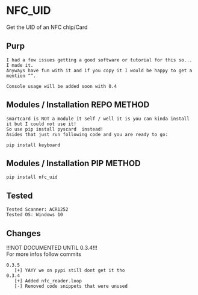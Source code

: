 # NFC_UID
Get the UID of an NFC chip/Card

## Purp
    I had a few issues getting a good software or tutorial for this so... I made it.
    Anyways have fun with it and if you copy it I would be happy to get a mention ^^.
    
    Console usage will be added soon with 0.4

## Modules / Installation REPO METHOD
    smartcard is NOT a module it self / well it is you can kinda install it but I could not use it!
    So use pip install pyscard  instead!
    Asides that just run following code and you are ready to go:
```
pip install keyboard
```

## Modules / Installation PIP METHOD
```
pip install nfc_uid
```

## Tested
    Tested Scanner: ACR1252
    Tested OS: Windows 10


## Changes

!!!NOT DOCUMENTED UNTIL 0.3.4!!!<br>
For more infos follow commits
```
0.3.5
   [+] YAYY we on pypi still dont get it tho
0.3.4
   [+] Added nfc_reader.loop
   [-] Removed code snippets that were unused
```
